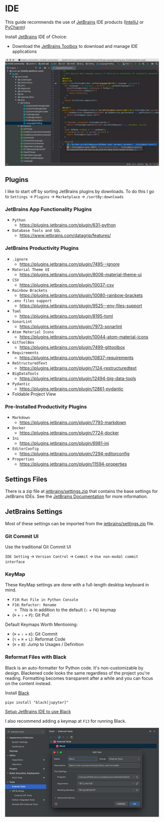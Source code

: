 # IDE

This guide recommends the use of [JetBrains] IDE products ([IntelliJ] or [PyCharm])

Install [JetBrains] IDE of Choice:

- Download the [JetBrains Toolbox] to download and manage IDE applications

![intellij.png](_static/intellij.png)

## Plugins

I like to start off by sorting JetBrains plugins by downloads. To do this I go to `Settings` -> `Plugins`
-> `Marketplace` -> `/sortBy:downloads`

### JetBrains App Functionality Plugins

- `Python`
    - https://plugins.jetbrains.com/plugin/631-python
- `Database Tools and SQL`
    - https://www.jetbrains.com/datagrip/features/

### JetBrains Productivity Plugins

- `.ignore`
    - https://plugins.jetbrains.com/plugin/7495--ignore
- `Material Theme UI`
    - https://plugins.jetbrains.com/plugin/8006-material-theme-ui
- `CSV`
    - https://plugins.jetbrains.com/plugin/10037-csv
- `Rainbow Brackets`
    - https://plugins.jetbrains.com/plugin/10080-rainbow-brackets
- `.env files support`
    - https://plugins.jetbrains.com/plugin/9525--env-files-support
- `Toml`
    - https://plugins.jetbrains.com/plugin/8195-toml
- `SonarLint`
    - https://plugins.jetbrains.com/plugin/7973-sonarlint
- `Atom Material Icons`
    - https://plugins.jetbrains.com/plugin/10044-atom-material-icons
- `GitToolBox`
    - https://plugins.jetbrains.com/plugin/7499-gittoolbox
- `Requirements`
    - https://plugins.jetbrains.com/plugin/10837-requirements
- `ReStructuredText`
    - https://plugins.jetbrains.com/plugin/7124-restructuredtext
- `BigDataTools`
    - https://plugins.jetbrains.com/plugin/12494-big-data-tools
- `Pydantic`
    - https://plugins.jetbrains.com/plugin/12861-pydantic
- Foldable Project View

### Pre-Installed Productivity Plugins

- `Markdown`
    - https://plugins.jetbrains.com/plugin/7793-markdown
- `Docker`
    - https://plugins.jetbrains.com/plugin/7724-docker
- `Ini`
    - https://plugins.jetbrains.com/plugin/6981-ini
- `EditorConfig`
    - https://plugins.jetbrains.com/plugin/7294-editorconfig
- `Properties`
    - https://plugins.jetbrains.com/plugin/11594-properties

## Settings Files

There is a zip file at [jetbrains/settings.zip](jetbrains/settings.zip) that contains the
base settings for JetBrains IDEs. See the
[JetBrains Documentation](https://www.jetbrains.com/help/idea/sharing-your-ide-settings.html) for more information.

## JetBrains Settings

Most of these settings can be imported from the [jetbrains/settings.zip](jetbrains/settings.zip) file.

### Git Commit UI

Use the traditional Git Commit UI

`IDE Setting` -> `Version Control` -> `Commit` -> `Use non-modal commit interface`

### KeyMap

These KeyMap settings are done with a full-length desktop keyboard in mind.

- `F19`: `Run File in Python Console`
- `F16`: `Refactor: Rename`
    - This is in addition to the default (`⇧` + `F6`) keymap
- (`⌘` + `⇧` + `P`): Git Pull

Default Keymaps Worth Mentioning:

- (`⌘` + `⇧` + `K`): Git Commit
- (`⌥` + `⌘` + `L`): Reformat Code
- (`⌘` + `B`): Jump to Usages / Definition

### Reformat Files with Black

Black is an auto-formatter for Python code. It's non-customizable
by design. Blackened code looks the same regardless of the project you're reading. Formatting becomes transparent after
a while and you can focus on the content instead.

Install [Black]

```shell
pipx install "black[jupyter]"
```

[Setup JetBrains IDE to use Black](https://black.readthedocs.io/en/stable/integrations/editors.html#pycharm-intellij-idea)

I also recommend adding a keymap at `F13` for running Black.

![black_jetbrains.png](_static/black_jetbrains.png)

[Black]: https://github.com/psf/black
[JetBrains]: https://www.jetbrains.com/
[IntelliJ]: https://www.jetbrains.com/idea/
[PyCharm]: https://www.jetbrains.com/pycharm/
[JetBrains Toolbox]: https://www.jetbrains.com/toolbox-app/
